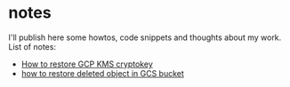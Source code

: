 # notes
I'll publish here some howtos, code snippets and thoughts about my work.
List of notes:
- [How to restore GCP KMS cryptokey](how_to_restore_kms_cryptokey.md)
- [how to restore deleted object in GCS bucket](how_to_restore_deleted_object_in_gcs_bucket.md)
